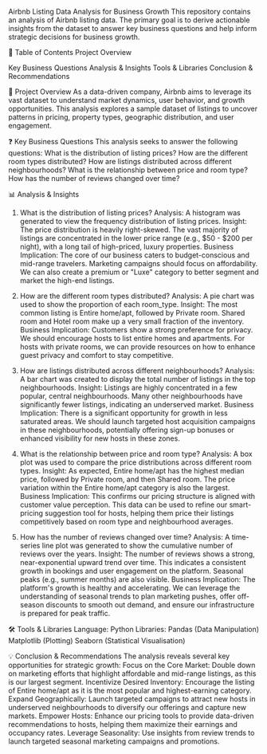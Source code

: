 Airbnb Listing Data Analysis for Business Growth
This repository contains an analysis of Airbnb listing data. The primary goal is to derive actionable insights from the dataset to answer key business questions and help inform strategic decisions for business growth.

📝 Table of Contents
Project Overview

Key Business Questions
Analysis & Insights
Tools & Libraries
Conclusion & Recommendations

🎯 Project Overview
As a data-driven company, Airbnb aims to leverage its vast dataset to understand market dynamics, user behavior, and growth opportunities. This analysis explores a sample dataset of listings to uncover patterns in pricing, property types, geographic distribution, and user engagement.

❓ Key Business Questions
This analysis seeks to answer the following questions:
What is the distribution of listing prices?
How are the different room types distributed?
How are listings distributed across different neighbourhoods?
What is the relationship between price and room type?
How has the number of reviews changed over time?

📊 Analysis & Insights
1. What is the distribution of listing prices?
Analysis: A histogram was generated to view the frequency distribution of listing prices.
Insight: The price distribution is heavily right-skewed. The vast majority of listings are concentrated in the lower price range (e.g., $50 - $200 per night), with a long tail of high-priced, luxury properties.
Business Implication: The core of our business caters to budget-conscious and mid-range travelers. Marketing campaigns should focus on affordability. We can also create a premium or "Luxe" category to better segment and market the high-end listings.

2. How are the different room types distributed?
Analysis: A pie chart was used to show the proportion of each room_type.
Insight: The most common listing is Entire home/apt, followed by Private room. Shared room and Hotel room make up a very small fraction of the inventory.
Business Implication: Customers show a strong preference for privacy. We should encourage hosts to list entire homes and apartments. For hosts with private rooms, we can provide resources on how to enhance guest privacy and comfort to stay competitive.

3. How are listings distributed across different neighbourhoods?
Analysis: A bar chart was created to display the total number of listings in the top neighbourhoods.
Insight: Listings are highly concentrated in a few popular, central neighbourhoods. Many other neighbourhoods have significantly fewer listings, indicating an underserved market.
Business Implication: There is a significant opportunity for growth in less saturated areas. We should launch targeted host acquisition campaigns in these neighbourhoods, potentially offering sign-up bonuses or enhanced visibility for new hosts in these zones.

4. What is the relationship between price and room type?
Analysis: A box plot was used to compare the price distributions across different room types.
Insight: As expected, Entire home/apt has the highest median price, followed by Private room, and then Shared room. The price variation within the Entire home/apt category is also the largest.
Business Implication: This confirms our pricing structure is aligned with customer value perception. This data can be used to refine our smart-pricing suggestion tool for hosts, helping them price their listings competitively based on room type and neighbourhood averages.

5. How has the number of reviews changed over time?
Analysis: A time-series line plot was generated to show the cumulative number of reviews over the years.
Insight: The number of reviews shows a strong, near-exponential upward trend over time. This indicates a consistent growth in bookings and user engagement on the platform. Seasonal peaks (e.g., summer months) are also visible.
Business Implication: The platform's growth is healthy and accelerating. We can leverage the understanding of seasonal trends to plan marketing pushes, offer off-season discounts to smooth out demand, and ensure our infrastructure is prepared for peak traffic.

🛠️ Tools & Libraries
Language: Python
Libraries:
Pandas (Data Manipulation)
Matplotlib (Plotting)
Seaborn (Statistical Visualisation)

💡 Conclusion & Recommendations
The analysis reveals several key opportunities for strategic growth:
Focus on the Core Market: Double down on marketing efforts that highlight affordable and mid-range listings, as this is our largest segment.
Incentivize Desired Inventory: Encourage the listing of Entire home/apt as it is the most popular and highest-earning category.
Expand Geographically: Launch targeted campaigns to attract new hosts in underserved neighbourhoods to diversify our offerings and capture new markets.
Empower Hosts: Enhance our pricing tools to provide data-driven recommendations to hosts, helping them maximize their earnings and occupancy rates.
Leverage Seasonality: Use insights from review trends to launch targeted seasonal marketing campaigns and promotions.
